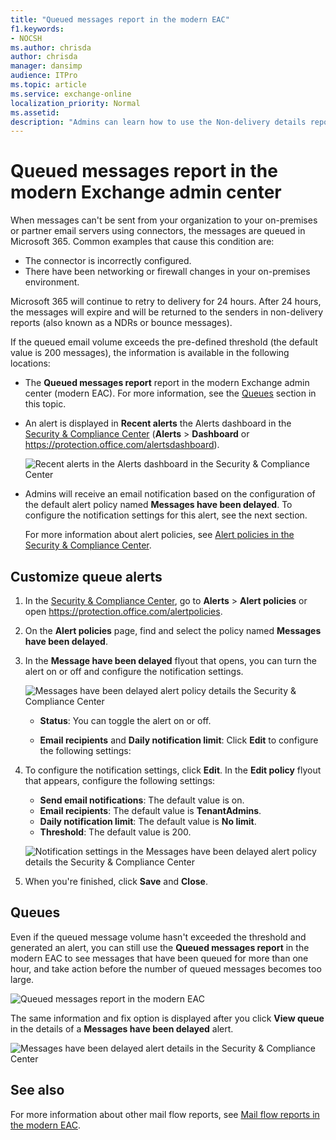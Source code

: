 ```yaml
---
title: "Queued messages report in the modern EAC"
f1.keywords:
- NOCSH
ms.author: chrisda
author: chrisda
manager: dansimp
audience: ITPro
ms.topic: article
ms.service: exchange-online
localization_priority: Normal
ms.assetid:
description: "Admins can learn how to use the Non-delivery details report in the modern Exchange admin center to monitor outbound messages that were sent over connectors from your organization that have been delayed for over an hour."
---
```


# Queued messages report in the modern Exchange admin center

When messages can't be sent from your organization to your on-premises or partner email servers using connectors, the messages are queued in Microsoft 365. Common examples that cause this condition are:

- The connector is incorrectly configured.
- There have been networking or firewall changes in your on-premises environment.

Microsoft 365 will continue to retry to delivery for 24 hours. After 24 hours, the messages will expire and will be returned to the senders in non-delivery reports (also known as a NDRs or bounce messages).

If the queued email volume exceeds the pre-defined threshold (the default value is 200 messages), the information is available in the following locations:

- The **Queued messages report** report in the modern Exchange admin center (modern EAC). For more information, see the [Queues](#queues) section in this topic.
  
- An alert is displayed in **Recent alerts** the Alerts dashboard in the [Security & Compliance Center](https://protection.office.com) (**Alerts** \> **Dashboard** or <https://protection.office.com/alertsdashboard>).

  ![Recent alerts in the Alerts dashboard in the Security & Compliance Center](../../media/mfr-queued-messages-alert.png)

- Admins will receive an email notification based on the configuration of the default alert policy named **Messages have been delayed**. To configure the notification settings for this alert, see the next section.

  For more information about alert policies, see [Alert policies in the Security & Compliance Center](https://docs.microsoft.com/microsoft-365/compliance/alert-policies).

## Customize queue alerts

1. In the [Security & Compliance Center](https://protection.office.com), go to **Alerts** \> **Alert policies** or open <https://protection.office.com/alertpolicies>.

2. On the **Alert policies** page, find and select the policy named **Messages have been delayed**.

3. In the **Message have been delayed** flyout that opens, you can turn the alert on or off and configure the notification settings.

   ![Messages have been delayed alert policy details the Security & Compliance Center](../../media/mfr-queued-messages-alert-policy.png)

   - **Status**: You can toggle the alert on or off.

   - **Email recipients** and **Daily notification limit**: Click **Edit** to configure the following settings:

4. To configure the notification settings, click **Edit**. In the **Edit policy** flyout that appears, configure the following settings:

   - **Send email notifications**: The default value is on.
   - **Email recipients**: The default value is **TenantAdmins**.
   - **Daily notification limit**: The default value is **No limit**.
   - **Threshold**: The default value is 200.

   ![Notification settings in the Messages have been delayed alert policy details the Security & Compliance Center](../../media/mfr-queued-messages-alert-policy-notification-settings.png)

5. When you're finished, click **Save** and **Close**.

## Queues

Even if the queued message volume hasn't exceeded the threshold and generated an alert, you can still use the **Queued messages report** in the modern EAC to see messages that have been queued for more than one hour, and take action before the number of queued messages becomes too large.

![Queued messages report in the modern EAC](../../media/mfr-queued-messages-report.png)

The same information and fix option is displayed after you click **View queue** in the details of a **Messages have been delayed** alert.

![Messages have been delayed alert details in the Security & Compliance Center](../../media/mfr-queued-messages-alert-details.png)

## See also

For more information about other mail flow reports, see [Mail flow reports in the modern EAC](mail-flow-reports.md).
